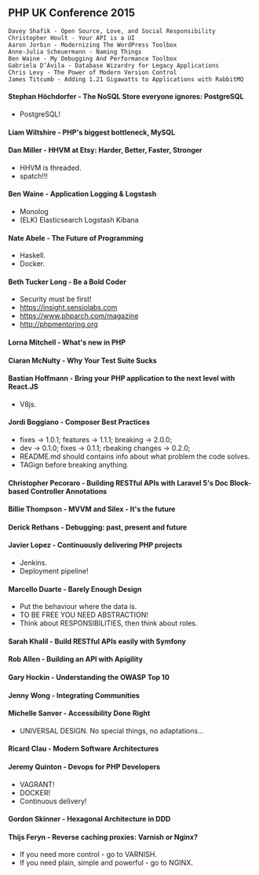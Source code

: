 PHP UK Conference 2015
-

````
Davey Shafik - Open Source, Love, and Social Responsibility
Christopher Hoult - Your API is a UI
Aaron Jorbin - Modernizing The WordPress Toolbox
Anne-Julia Scheuermann - Naming Things
Ben Waine - My Debugging And Performance Toolbox
Gabriela D’Ávila - Database Wizardry for Legacy Applications
Chris Levy - The Power of Modern Version Control
James Titcumb - Adding 1.21 Gigawatts to Applications with RabbitMQ
````

#### Stephan Höchdorfer - The NoSQL Store everyone ignores: PostgreSQL
* PostgreSQL!

#### Liam Wiltshire - PHP's biggest bottleneck, MySQL

#### Dan Miller - HHVM at Etsy: Harder, Better, Faster, Stronger
* HHVM is threaded.
* spatch!!!

#### Ben Waine - Application Logging & Logstash
* Monolog
* (ELK) Elasticsearch Logstash Kibana

#### Nate Abele - The Future of Programming
* Haskell.
* Docker.

#### Beth Tucker Long - Be a Bold Coder
* Security must be first!
* https://insight.sensiolabs.com
* https://www.phparch.com/magazine
* http://phpmentoring.org

#### Lorna Mitchell - What's new in PHP

#### Ciaran McNulty - Why Your Test Suite Sucks

#### Bastian Hoffmann - Bring your PHP application to the next level with React.JS
* V8js.

#### Jordi Boggiano - Composer Best Practices
* fixes -> 1.0.1; features -> 1.1.1; breaking -> 2.0.0;
* dev -> 0.1.0; fixes -> 0.1.1; rbeaking changes -> 0.2.0;
* README.md should contains info about what problem the code solves.
* TAGign before breaking anything.

#### Christopher Pecoraro - Building RESTful APIs with Laravel 5's Doc Block-based Controller Annotations

#### Billie Thompson - MVVM and Silex - It's the future

#### Derick Rethans - Debugging: past, present and future

#### Javier Lopez - Continuously delivering PHP projects
* Jenkins.
* Deployment pipeline!

#### Marcello Duarte - Barely Enough Design
* Put the behaviour where the data is.
* TO BE FREE YOU NEED ABSTRACTION!
* Think about RESPONSIBILITIES, then think about roles.

#### Sarah Khalil - Build RESTful APIs easily with Symfony

#### Rob Allen - Building an API with Apigility

#### Gary Hockin - Understanding the OWASP Top 10

#### Jenny Wong - Integrating Communities

#### Michelle Sanver - Accessibility Done Right
* UNIVERSAL DESIGN. No special things, no adaptations...

#### Ricard Clau - Modern Software Architectures

#### Jeremy Quinton - Devops for PHP Developers
* VAGRANT!
* DOCKER!
* Continuous delivery!

#### Gordon Skinner - Hexagonal Architecture in DDD

#### Thijs Feryn - Reverse caching proxies: Varnish or Nginx?
* If you need more control - go to VARNISH.
* If you need plain, simple and powerful - go to NGINX.
